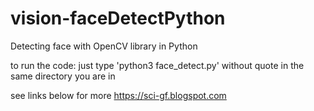 # vision-faceDetectPython
Detecting face with OpenCV library in Python

to run the code:
just type 'python3 face_detect.py' without quote in the same directory you are in

see links below for more
https://sci-gf.blogspot.com

